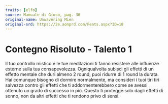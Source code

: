 ```yaml
---
traits: [elfo]
source: Manuale di Gioco, pag. 36
original-name: Unwavering Mien
original-srd: https://2e.aonprd.com/Feats.aspx?ID=18
---
```


# Contegno Risoluto - Talento 1

Il tuo controllo mistico e le tue meditazioni ti fanno resistere alle influenze
esterne sulla tua consapevolezza. Ogniqualvolta subisci gli effetti di un
effetto mentale che duri almeno 2 round, puoi ridurre di 1 round la durata. Hai
comunque bisogno di dormire normalmente, ma consideri i tuoi tiri tiri salvezza
contro gli effetti che ti addormenterebbero come se avessi ottenuto un grado di
successo in più. Questo ti protegge solo dagli effetti di sonno, non da altri
effetti che ti rendono privo di sensi.
